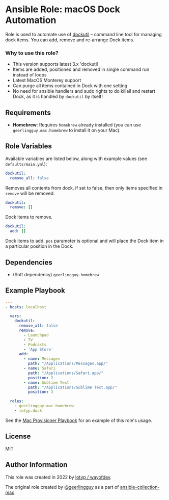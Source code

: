 # Ansible Role: macOS Dock Automation

Role is used to automate use of [dockutil](https://github.com/kcrawford/dockutil) – command line tool for managing dock items. You can add, remove and re-arrange Dock items.

### Why to use this role?

* This version supports latest 3.x 'dockutil
* Items are added, positioned and removed in single command run instead of loops
* Latest MacOS Monterey support
* Can purge all items contained in Dock with one setting
* No need for ansible handlers and sudo rights to do killall and restart Dock, as it is handled by `dockutil` by itself!


## Requirements

  - **Homebrew**: Requires `homebrew` already installed (you can use `geerlingguy.mac.homebrew` to install it on your Mac).

## Role Variables

Available variables are listed below, along with example values (see `defaults/main.yml`):

```yaml
dockutil:
  remove_all: false
```

Removes all contents from dock, if set to false, then only items specified in `remove` will be removed.

```yaml
dockutil:
  remove: []
```

Dock items to remove.

```yaml
dockutil:
  add: []
```

Dock items to add. `pos` parameter is optional and will place the Dock item in a particular position in the Dock.


## Dependencies

  - (Soft dependency) `geerlingguy.homebrew`

## Example Playbook

```yaml
---
- hosts: localhost

  vars:
    dockutil:
      remove_all: false
      remove:
        - Launchpad
        - TV
        - Podcasts
        - 'App Store'
      add:
        - name: Messages
          path: "/Applications/Messages.app/"
        - name: Safari
          path: "/Applications/Safari.app/"
          position: 2
        - name: Sublime Text
          path: "/Applications/Sublime Text.app/"
          position: 3

  roles:
    - geerlingguy.mac.homebrew
    - lotyp.dock
```

See the [Mac Provisioner Playbook](https://github.com/wayofdev/playbook-mac-provisioner) for an example of this role's usage.

## License

MIT

## Author Information

This role was created in 2022 by [lotyp / wayofdev](https://github.com/wayofdev).

The original role created by [@geerlingguy](https://github.com/geerlingguy) as a part of [ansible-collection-mac](https://github.com/geerlingguy/ansible-collection-mac).
